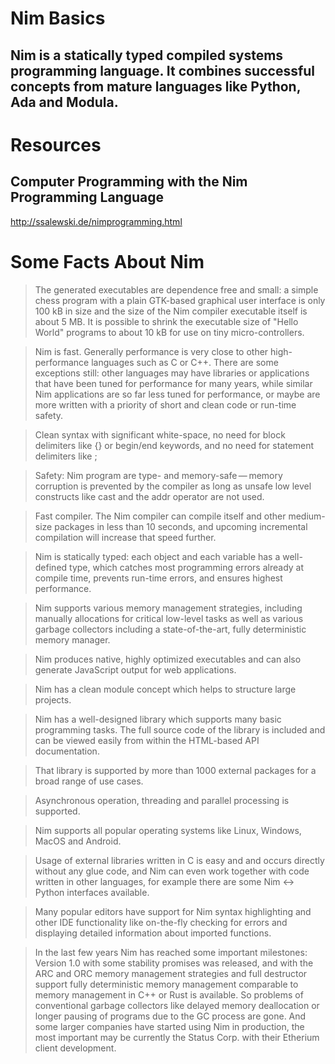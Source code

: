 # Nim Basics

## Nim is a statically typed compiled systems programming language. It combines successful concepts from mature languages like Python, Ada and Modula.


# Resources

## Computer Programming with the Nim Programming Language
http://ssalewski.de/nimprogramming.html

## 

# Some Facts About Nim

> The generated executables are dependence free and small: a simple chess program with a plain GTK-based graphical user interface is only 100 kB in size and the size of the Nim compiler executable itself is about 5 MB. It is possible to shrink the executable size of "Hello World" programs to about 10 kB for use on tiny micro-controllers.

> Nim is fast. Generally performance is very close to other high-performance languages such as C or C++. There are some exceptions still: other languages may have libraries or applications that have been tuned for performance for many years, while similar Nim applications are so far less tuned for performance, or maybe are more written with a priority of short and clean code or run-time safety.

> Clean syntax with significant white-space, no need for block delimiters like {} or begin/end keywords, and no need for statement delimiters like ;

> Safety: Nim program are type- and memory-safe — memory corruption is prevented by the compiler as long as unsafe low level constructs like cast and the addr operator are not used.

> Fast compiler. The Nim compiler can compile itself and other medium-size packages in less than 10 seconds, and upcoming incremental compilation will increase that speed further.

> Nim is statically typed: each object and each variable has a well-defined type, which catches most programming errors already at compile time, prevents run-time errors, and ensures highest performance.

> Nim supports various memory management strategies, including manually allocations for critical low-level tasks as well as various garbage collectors including a state-of-the-art, fully deterministic memory manager.

> Nim produces native, highly optimized executables and can also generate JavaScript output for web applications.

> Nim has a clean module concept which helps to structure large projects.

> Nim has a well-designed library which supports many basic programming tasks. The full source code of the library is included and can be viewed easily from within the HTML-based API documentation.

> That library is supported by more than 1000 external packages for a broad range of use cases.

> Asynchronous operation, threading and parallel processing is supported.

> Nim supports all popular operating systems like Linux, Windows, MacOS and Android.

> Usage of external libraries written in C is easy and and occurs directly without any glue code, and Nim can even work together with code written in other languages, for example there are some Nim <-> Python interfaces available.

> Many popular editors have support for Nim syntax highlighting and other IDE functionality like on-the-fly checking for errors and displaying detailed information about imported functions.

> In the last few years Nim has reached some important milestones: Version 1.0 with some stability promises was released, and with the ARC and ORC memory management strategies and full destructor support fully deterministic memory management comparable to memory management in C++ or Rust is available. So problems of conventional garbage collectors like delayed memory deallocation or longer pausing of programs due to the GC process are gone. And some larger companies have started using Nim in production, the most important may be currently the Status Corp. with their Etherium client development.

